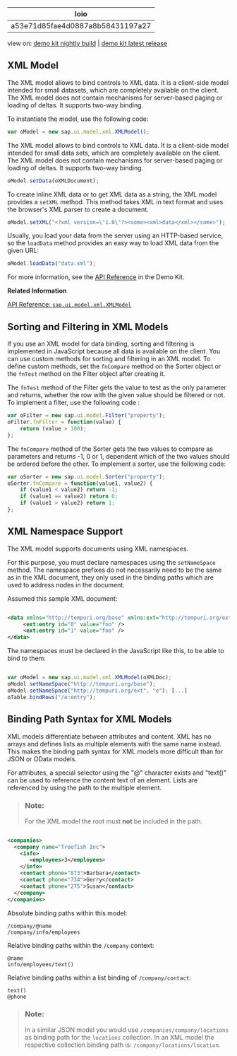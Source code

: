 <!-- loioa53e71d85fae4d0887a8b58431197a27 -->

| loio |
| -----|
| a53e71d85fae4d0887a8b58431197a27 |

<div id="loio">

view on: [demo kit nightly build](https://openui5nightly.hana.ondemand.com/#/topic/a53e71d85fae4d0887a8b58431197a27) | [demo kit latest release](https://openui5.hana.ondemand.com/#/topic/a53e71d85fae4d0887a8b58431197a27)</div>

## XML Model

The XML model allows to bind controls to XML data. It is a client-side model intended for small datasets, which are completely available on the client. The XML model does not contain mechanisms for server-based paging or loading of deltas. It supports two-way binding.

To instantiate the model, use the following code:

``` js
var oModel = new sap.ui.model.xml.XMLModel();
```

The XML model allows to bind controls to XML data. It is a client-side model intended for small data sets, which are completely available on the client. The XML model does not contain mechanisms for server-based paging or loading of deltas. It supports two-way binding.

``` js
oModel.setData(oXMLDocument);
```

To create inline XML data or to get XML data as a string, the XML model provides a `setXML` method. This method takes XML in text format and uses the browser's XML parser to create a document.

``` js
oModel.setXML("<?xml version=\"1.0\"?><some><xml>data</xml></some>");
```

Usually, you load your data from the server using an HTTP-based service, so the `loadData` method provides an easy way to load XML data from the given URL:

``` js
oModel.loadData("data.xml");
```

For more information, see the [API Reference](https://openui5.hana.ondemand.com/#docs/api/symbols/sap.ui.model.xml.XMLModel.html) in the Demo Kit.

**Related Information**  


[API Reference: `sap.ui.model.xml.XMLModel`](https://openui5.hana.ondemand.com/#docs/api/symbols/sap.ui.model.xml.XMLModel.html)

 <a name="loioa53e71d85fae4d0887a8b58431197a27 loioab8ed73c5bbd4a2b9c9840401ebf25cf__loioab8ed73c5bbd4a2b9c9840401ebf25cf"/>

<!-- loioab8ed73c5bbd4a2b9c9840401ebf25cf -->

## Sorting and Filtering in XML Models

If you use an XML model for data binding, sorting and filtering is implemented in JavaScript because all data is available on the client. You can use custom methods for sorting and filtering in an XML model. To define custom methods, set the `fnCompare` method on the Sorter object or the `fnTest` method on the Filter object after creating it.

The `fnTest` method of the Filter gets the value to test as the only parameter and returns, whether the row with the given value should be filtered or not. To implement a filter, use the following code :

``` js
var oFilter = new sap.ui.model.Filter("property");
oFilter.fnFilter = function(value) {
    return (value > 100);
};
```

The `fnCompare` method of the Sorter gets the two values to compare as parameters and returns -1, 0 or 1, dependent which of the two values should be ordered before the other. To implement a sorter, use the following code:

``` js
var oSorter = new sap.ui.model.Sorter("property");
oSorter.fnCompare = function(value1, value2) {
    if (value1 < value2) return -1;
    if (value1 == value2) return 0;
    if (value1 > value2) return 1;
};
```

 <a name="loioa53e71d85fae4d0887a8b58431197a27 loio8674a69845c846d3bd68b60685bb5683__loio8674a69845c846d3bd68b60685bb5683"/>

<!-- loio8674a69845c846d3bd68b60685bb5683 -->

## XML Namespace Support

The XML model supports documents using XML namespaces.

For this purpose, you must declare namespaces using the `setNameSpace` method. The namespace prefixes do not necessarily need to be the same as in the XML document, they only used in the binding paths which are used to address nodes in the document.

Assumed this sample XML document:

``` xml

<data xmlns="http://tempuri.org/base" xmlns:ext="http://tempuri.org/ext">
     <ext:entry id="0" value="foo" />
     <ext:entry id="1" value="foo" />
</data>
```

The namespaces must be declared in the JavaScript like this, to be able to bind to them:

``` js

var oModel = new sap.ui.model.xml.XMLModel(oXMLDoc);
oModel.setNameSpace("http://tempuri.org/base");
oModel.setNameSpace("http://tempuri.org/ext", "e"); [...]
oTable.bindRows("/e:entry");
```

 <a name="loioa53e71d85fae4d0887a8b58431197a27 loiob8a2c24356c443228f7819d45697a2b8__loiob8a2c24356c443228f7819d45697a2b8"/>

<!-- loiob8a2c24356c443228f7819d45697a2b8 -->

## Binding Path Syntax for XML Models

XML models differentiate between attributes and content. XML has no arrays and defines lists as multiple elements with the same name instead. This makes the binding path syntax for XML models more difficult than for JSON or OData models.

For attributes, a special selector using the "@" character exists and "text\(\)" can be used to reference the content text of an element. Lists are referenced by using the path to the multiple element.

> ### Note:  
> For the XML model the root must **not** be included in the path.

``` xml

<companies>
  <company name="Treefish Inc">
    <info>
       <employees>3</employees>
    </info>
    <contact phone="873">Barbara</contact>
    <contact phone="734">Gerry</contact>
    <contact phone="275">Susan</contact>
  </company>
</companies>
```

Absolute binding paths within this model:

```
/company/@name
/company/info/employees
```

Relative binding paths within the `/company` context:

```
@name
info/employees/text()
```

Relative binding paths within a list binding of `/company/contact`:

```
text()
@phone
```

> ### Note:  
> In a similar JSON model you would use `/companies/company/locations` as binding path for the `locations` collection. In an XML model the respective collection binding path is: `/company/locations/location`.

